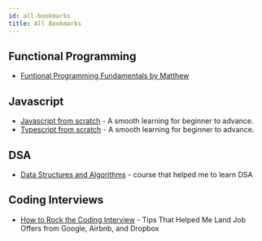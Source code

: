 ```yaml
---
id: all-bookmarks
title: All Bookmarks
---
```



<!-- ## Collaboration
- [Local-first software](https://www.inkandswitch.com/local-first) - You own your data, in spite of the cloud
- [YJS](https://github.com/yjs/yjs) - Shared data types for building collaborative software -->

## Functional Programming
- [Funtional Programming Fundamentals by Matthew](https://www.matthewgerstman.com/tech/functional-programming-fundamentals/)

## Javascript 
- [Javascript from scratch](https://www.javascripttutorial.net/) - A smooth learning for beginner to advance.
- [Typescript from scratch](https://www.typescripttutorial.net/) - A smooth learning for beginner to advance.

## DSA

- [Data Structures and Algorithms](https://practice.geeksforgeeks.org/courses/dsa-self-paced/) - course that helped me to learn DSA

<!-- ## Serverless Projects
- [Serverless Stack](https://serverless-stack.com/) - Serverless Stack (SST) is an open-source serverless application platform that deploys to your AWS account, helping you go from idea to IPO. -->

## Coding Interviews 
- [How to Rock the Coding Interview](https://www.freecodecamp.org/news/coding-interviews-for-dummies-5e048933b82b/) - Tips That Helped Me Land Job Offers from Google, Airbnb, and Dropbox

<!-- ## UX 
- [Breaking down Amazon’s mega dropdown](https://bjk5.com/post/44698559168/breaking-down-amazons-mega-dropdown) 

- [useRef vs Outside variable](https://markoskon.com/the-difference-between-refs-and-variables/)  -->